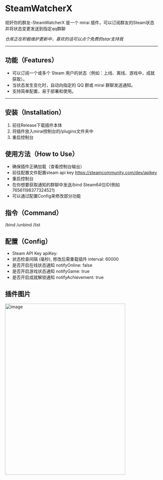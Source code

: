
# SteamWatcherX

视奸你的群友-SteamWatcherX 是一个 mirai 插件，可以订阅群友的Steam状态并将状态变更发送到指定qq群聊

_仓库正在积极维护更新中，喜欢的话可以点个免费的star支持我_

---

## 功能（Features）

- 可以订阅一个或多个 Steam 用户的状态（例如：上线、离线、游戏中，成就获取）。
- 当状态发生变化时，自动向指定的 QQ 群或 mirai 群聊发送通知。
- 支持简单配置，易于部署和使用。

---

## 安装（Installation）

1. 前往Release下载插件本体
2. 将插件放入mirai控制台的/plugins文件夹中
3. 重启控制台

## 使用方法（How to Use）

- 确保插件正确加载（查看控制台输出）
- 前往配置文件配置steam api key https://steamcommunity.com/dev/apikey
- 重启控制台
- 在你想要获取通知的群聊中发送/bind Steam64位ID(例如76561198377324521)
- 可以通过配置Config来修改部分功能

## 指令（Command）

/bind
/unbind
/list

## 配置（Config）

- Steam API Key
apiKey: 
- 状态检查间隔 (毫秒), 修改后需重载插件
interval: 60000
- 是否开启在线状态通知
notifyOnline: false
- 是否开启游戏状态通知
notifyGame: true
- 是否开启成就解锁通知
notifyAchievement: true

## 插件图片

<img width="396" height="564" alt="image" src="https://github.com/user-attachments/assets/7be37c47-d456-46a4-9051-d3ea8fbe1a60" />

